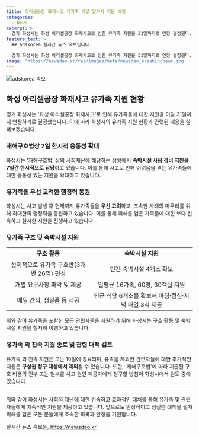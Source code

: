 ```yaml
---
title: 아리셀공장 화재사고 유가족 이달 말까지 지원 예정
categories:
  - News
excerpt: >
  경기 화성시는 화성 아리셀공장 화재사고로 인한 유가족 지원을 31일까지로 연장 결정했다. 화성시는 재해구호법에 따라 유가족을 최우선으로 고려하고, 사고로 피해를 입은 외국인 유족들을 위해 숙박시설을 제공하고 있다. 또한 유족들의 요구사항을 충족시키는 등 신속한 지원을 실시하고 있으며, 해당 사회재난의 원인 제공자에 대한 구상권 청구도 검토 중이다. 유가족을 지원하는데 소요된 비용은 원인 제공자에게 청구될 수 있을 것으로 보인다.
feature_text: >
  ## adskorea 실시간 뉴스 속보입니다.

  경기 화성시는 화성 아리셀공장 화재사고로 인한 유가족 지원을 31일까지로 연장 결정했다. 화성시는 재해구호법에 따라 유가족을 최우선으로 고려하고, 사고로 피해를 입은 외국인 유족들을 위해 숙박시설을 제공하고 있다. 또한 유족들의 요구사항을 충족시키는 등 신속한 지원을 실시하고 있으며, 해당 사회재난의 원인 제공자에 대한 구상권 청구도 검토 중이다. 유가족을 지원하는데 소요된 비용은 원인 제공자에게 청구될 수 있을 것으로 보인다.
image: 'https://newsdao.kr/res/images/meta/newsdao_breakingnews.jpg'
---
```


<p><img src="https://newsdao.kr/res/images/meta/newsdao_breakingnews.jpg" alt="adskorea 속보" /></p>

<h2 data-ke-size="size26">화성 아리셀공장 화재사고 유가족 지원 현황</h2>

<p data-ke-size="size16">경기 화성시는 '화성 아리셀공장 화재사고'로 인해 유가족들에 대한 지원을 이달 31일까지 연장하기로 결정했습니다. 이에 따라 화성시의 유가족 지원 현황과 관련된 내용을 살펴보겠습니다.</p>

<h3>재해구호법상 7일 한시적 융통성 확대</h3>

<p data-ke-size="size16">화성시는 '재해구호법' 상의 사회재난에 해당하는 상황에서 <b>숙박시설 사용 경비 지원을 7일간 한시적으로 담당</b>하고 있습니다. 이를 통해 사고로 인해 어려움을 겪는 유가족들에 대한 융통성 있는 지원을 확대하고 있습니다.</p>

<h3>유가족을 우선 고려한 행정력 동원</h3>

<p data-ke-size="size16">화성시는 사고 발생 후 현재까지 유가족들을 <b>우선 고려</b>하고, 조속한 사태의 마무리를 위해 최대한의 행정력을 동원하고 있습니다. 이를 통해 피해를 입은 가족들에 대한 보다 신속하고 철저한 지원을 진행하고 있습니다.</p>

<h3>유가족 구호 및 숙박시설 지원</h3>

<table>
    <tr>
        <td style="text-align: center; height: 17px;"><b>구호 활동</b></td>
        <td style="text-align: center; height: 17px;"><b>숙박시설 지원</b></td>
    </tr>
    <tr>
        <td style="text-align: center; height: 17px;">선제적으로 유가족 구호반(3개반 26명) 편성</td>
        <td style="text-align: center; height: 17px;">민간 숙박시설 4개소 확보</td>
    </tr>
    <tr>
        <td style="text-align: center; height: 17px;">개별 요구사항 파악 및 제공</td>
        <td style="text-align: center; height: 17px;">일평균 16가족, 60명, 30객실 지원</td>
    </tr>
    <tr>
        <td style="text-align: center; height: 17px;">매일 간식, 생필품 등 제공</td>
        <td style="text-align: center; height: 17px;">인근 식당 6개소를 확보해 아침·점심·저녁 매일 3식 제공</td>
    </tr>
</table>

<p data-ke-size="size16">위와 같이 유가족을 포함한 모든 관련자들을 지원하기 위해 화성시는 구호 활동 및 숙박시설 지원을 철저히 이행하고 있습니다.</p>

<h3>유가족 외 친족 지원 종료 및 관련 대책 검토</h3>

<p data-ke-size="size16">유가족 외 친족 지원은 오는 10일에 종료되며, 유족을 제외한 관련자들에 대한 추가적인 지원은 <b>구상권 청구 대상에서 제외</b>될 수 있습니다. 또한, '재해구호법'에 따라 지출된 구호 비용의 전부 또는 일부를 사고 원인 제공자에게 청구할 방침이 화성시에서 검토 중에 있습니다.</p>

<hr>

<p data-ke-size="size16">위와 같이 화성시는 사회적 재난에 대한 신속하고 효과적인 대처를 통해 유가족 및 관련자들에게 지속적인 지원을 제공하고 있습니다. 앞으로도 안정적이고 성실한 대책을 펼쳐 피해를 입은 모든 분들에게 조속한 회복과 안정을 기원합니다.</p>
실시간 뉴스 속보는, <a href="https://newsdao.kr" rel="dofollow">https://newsdao.kr</a>


